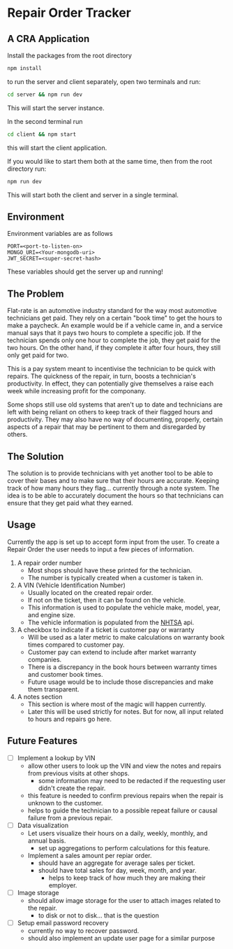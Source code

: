 # Repair Order Tracker

## A CRA Application

Install the packages from the root directory
```bash
npm install
```
to run the server and client separately, open two terminals and run:

```bash
cd server && npm run dev
```
This will start the server instance.

In the second terminal run
```bash
cd client && npm start
```
this will start the client application.

If you would like to start them both at the same time, then from the root directory run:

```bash
npm run dev
```
This will start both the client and server in a single terminal.

## Environment

Environment variables are as follows
```shell
PORT=<port-to-listen-on>
MONGO_URI=<Your-mongodb-uri>
JWT_SECRET=<super-secret-hash>
```
These variables should get the server up
and running!

## The Problem

Flat-rate is an automotive industry standard for
the way most automotive technicians get paid. They
rely on a certain "book time" to get the hours to 
make a paycheck. An example would be if a vehicle 
came in, and a service manual says that it pays two
hours to complete a specific job. If the technician
spends only one hour to complete the job, they get
paid for the two hours. On the other hand, if they
complete it after four hours, they still only get
paid for two.

This is a pay system meant to incentivise the technician
to be quick with repairs. The quickness of the repair, in
turn, boosts a technician's productivity. In effect, they
can potentially give themselves a raise each week while
increasing profit for the componany.

Some shops still use old systems that aren't up to date
and technicians are left with being reliant on others to
keep track of their flagged hours and productivity. They
may also have no way of documenting, properly, certain
aspects of a repair that may be pertinent to them and 
disregarded by others.

## The Solution

The solution is to provide technicians with
yet another tool to be able to cover their
bases and to make sure that their hours are
accurate. Keeping track of how many hours
they flag... currently through a note system.
The idea is to be able to accurately document
the hours so that technicians can ensure that
they get paid what they earned.

## Usage

Currently the app is set up to accept form
input from the user. To create a Repair Order
the user needs to input a few pieces of information.

1. A repair order number
    - Most shops should have these printed for the technician.
    - The number is typically created when a customer is taken in.
2. A VIN (Vehicle Identification Number)
    - Usually located on the created repair order.
    - If not on the ticket, then it can be found on the vehicle.
    - This information is used to populate the vehicle make, model, year, and engine size.
    - The vehicle information is populated from the [NHTSA](https://vpic.nhtsa.dot.gov/api/) api.
3. A checkbox to indicate if a ticket is customer pay or warranty
    - Will be used as a later metric to make calculations on warranty book times compared to customer pay.
    - Customer pay can extend to include after market warranty companies.
    - There is a discrepancy in the book hours between warranty times and customer book times.
    - Future usage would be to include those discrepancies and make them transparent.
4. A notes section
    - This section is where most of the magic will happen currently.
    - Later this will be used strictly for notes. But for now, all input related to hours and repairs go here.

## Future Features

- [ ] Implement a lookup by VIN
    - allow other users to look up the VIN and view the notes and repairs from previous visits at other shops.
        - some information may need to be redacted if the requesting user didn't create the repair.
    - this feature is needed to confirm previous repairs when the repair is unknown to the customer.
    - helps to guide the technician to a possible repeat failure or causal failure from a previous repair.
- [ ] Data visualization
    - Let users visualize their hours on a daily, weekly, monthly, and annual basis.
        - set up aggregations to perform calculations for this feature.
    - Implement a sales amount per repiar order.
        - should have an aggregate for average sales per ticket.
        - should have total sales for day, week, month, and year.
            - helps to keep track of how much they  are making their employer.
- [ ] Image storage
    - should allow image storage for the user to attach images related to the repair.
        - to disk or not to disk... that is the question
- [ ] Setup email password recovery
    - currently no way to recover password.
    - should also implement an update user page for a similar purpose
